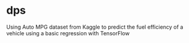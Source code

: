 # dps
Using Auto MPG dataset from Kaggle to predict the fuel efficiency of a vehicle using a basic regression with TensorFlow
